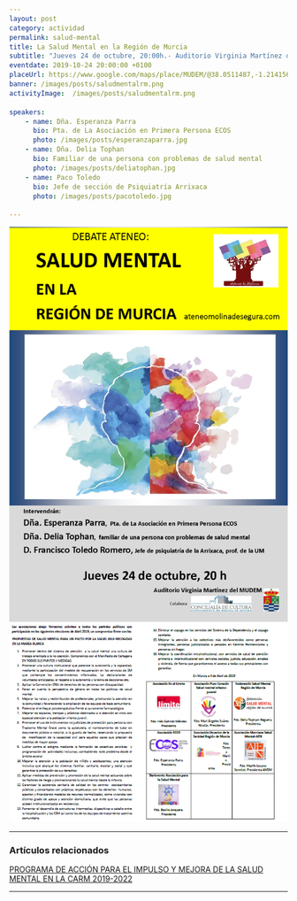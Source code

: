 ```yaml
---
layout: post
category: actividad
permalink: salud-mental
title: La Salud Mental en la Región de Murcia    
subtitle: "Jueves 24 de octubre, 20:00h.- Auditorio Virginia Martínez del MUDEM"
eventdate: 2019-10-24 20:00:00 +0100
placeUrl: https://www.google.com/maps/place/MUDEM/@38.0511487,-1.2141566,15z/data=!4m5!3m4!1s0x0:0xde6031502e1b4fbc!8m2!3d38.0511487!4d-1.2141566
banner: /images/posts/saludmentalrm.png
activityImage:  /images/posts/saludmentalrm.png  
     
speakers:  
    - name: Dña. Esperanza Parra 
      bio: Pta. de La Asociación en Primera Persona ECOS 
      photo: /images/posts/esperanzaparra.jpg 
    - name: Dña. Delia Tophan  
      bio: Familiar de una persona con problemas de salud mental  
      photo: /images/posts/deliatophan.jpg 
    - name: Paco Toledo
      bio: Jefe de sección de Psiquiatría Arrixaca
      photo: /images/posts/pacotoledo.jpg

---
```


![cartel](/images/posts/saludmentalrm.png)  
![cartel](/images/posts/smmb1.png)  

***

### Artículos relacionados

[PROGRAMA DE ACCIÓN PARA EL IMPULSO Y MEJORA DE LA SALUD MENTAL EN LA CARM 2019-2022](https://www.murciasalud.es/recursos/ficheros/428308-programa_sm_2019-2022.pdf)

***



